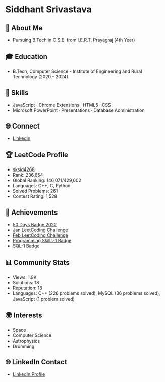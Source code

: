 # Siddhant Srivastava
## 👋 About Me
- Pursuing B.Tech in C.S.E. from I.E.R.T. Prayagraj (4th Year)


## 🎓 Education
- B.Tech, Computer Science - Institute of Engineering and Rural Technology (2020 - 2024)

## 🚀 Skills
- JavaScript · Chrome Extensions · HTML5 · CSS
- Microsoft PowerPoint · Presentations · Database Administration

## 🌐 Connect
- [LinkedIn](www.linkedin.com/in/siddhant-srivastava-389212211)

## 🏆 LeetCode Profile
- [sksid4268](https://leetcode.com/sksid4268/)
- Rank: 236,654
- Global Ranking: 146,071/429,002
- Languages: C++, C, Python
- Solved Problems: 261
- Contest Rating: 1,528

## 🌟 Achievements
- [50 Days Badge 2022](https://leetcode.com/static/images/badges/2022/lg/2022-annual-50.png)
- [Jan LeetCoding Challenge](https://leetcode.com/static/images/badges/dcc-2023-1.png)
- [Feb LeetCoding Challenge](https://leetcode.com/static/images/badges/dcc-2023-2.png)
- [Programming Skills-1 Badge](https://assets.leetcode.com/static_assets/others/%E7%BC%96%E7%A8%8B%E8%83%BD%E5%8A%9B_%E5%85%A5%E9%97%A8.png)
- [SQL-1 Badge](https://assets.leetcode.com/static_assets/others/SQLI.gif)

## 📊 Community Stats
- Views: 1.9K
- Solutions: 18
- Reputation: 18
- Languages: C++ (226 problems solved), MySQL (36 problems solved), JavaScript (1 problem solved)



## 🌍 Interests
- Space
- Computer Science
- Astrophysics
- Drumming



## 🌐 LinkedIn Contact
- [LinkedIn Profile](www.linkedin.com/in/siddhant-srivastava-389212211)
